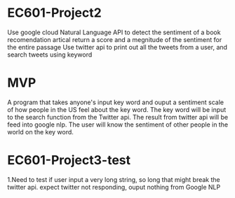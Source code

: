 # EC601-Project2 
Use google cloud Natural Language API to detect the sentiment of a book recomendation artical
return a score and a megnitude of the sentiment for the entire passage 
Use twitter api to print out all the tweets from a user, and search tweets using keyword
# MVP
A program that takes anyone's input key word and ouput a sentiment scale of how people in the US feel about the key word. 
The key word will be input to the search function from the Twitter api.
The result from twitter api will be feed into google nlp. The user will know the sentiment of other people in the world on the key word.



 

# EC601-Project3-test
1.Need to test if user input a very long string, so long that might break the twitter api.
expect twitter not responding, ouput nothing from Google NLP
